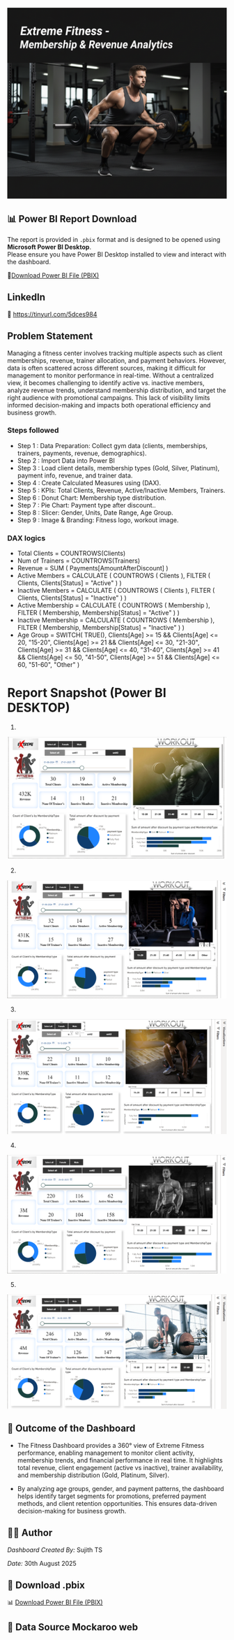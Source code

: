 ![Dashboard](https://raw.githubusercontent.com/sujithts31618-ui/Fitness/main/IMG_20250920_035704.png)

## 📊 Power BI Report Download

The report is provided in `.pbix` format and is designed to be opened using **Microsoft Power BI Desktop**.  
Please ensure you have Power BI Desktop installed to view and interact with the dashboard.

📎[Download Power BI File (PBIX)](https://github.com/sujithts31618-ui/Fitness/raw/main/Fitness_analysis.pbix)


## LinkedIn
📎 https://tinyurl.com/5dces984

## Problem Statement

Managing a fitness center involves tracking multiple aspects such as client memberships, revenue, trainer allocation, and payment behaviors. However, data is often scattered across different sources, making it difficult for management to monitor performance in real-time. Without a centralized view, it becomes challenging to identify active vs. inactive members, analyze revenue trends, understand membership distribution, and target the right audience with promotional campaigns. This lack of visibility limits informed decision-making and impacts both operational efficiency and business growth.


### Steps followed 

- Step 1 : Data Preparation: Collect gym data (clients, memberships, trainers, payments, revenue, demographics).
- Step 2 : Import Data into Power BI
- Step 3 : Load client details, membership types (Gold, Silver, Platinum), payment info, revenue, and trainer data.
- Step 4 : Create Calculated Measures  using (DAX).
- Step 5 : KPIs: Total Clients, Revenue, Active/Inactive Members, Trainers.
- Step 6 : Donut Chart: Membership type distribution.
- Step 7 : Pie Chart: Payment type after discount..
- Step 8 : Slicer: Gender, Units, Date Range, Age Group.
- Step 9 : Image & Branding: Fitness logo, workout image.

### DAX logics

- Total Clients = COUNTROWS(Clients)
- Num of Trainers = COUNTROWS(Trainers)
- Revenue = SUM ( Payments[AmountAfterDiscount] )
- Active Members =
CALCULATE (
    COUNTROWS ( Clients ),
    FILTER ( Clients, Clients[Status] = "Active" )
)
- Inactive Members =
CALCULATE (
    COUNTROWS ( Clients ),
    FILTER ( Clients, Clients[Status] = "Inactive" )
)
- Active Membership =
CALCULATE (
    COUNTROWS ( Membership ),
    FILTER ( Membership, Membership[Status] = "Active" )
)
- Inactive Membership =
CALCULATE (
    COUNTROWS ( Membership ),
    FILTER ( Membership, Membership[Status] = "Inactive" )
)
- Age Group =
SWITCH(
    TRUE(),
    Clients[Age] >= 15 && Clients[Age] <= 20, "15-20",
    Clients[Age] >= 21 && Clients[Age] <= 30, "21-30",
    Clients[Age] >= 31 && Clients[Age] <= 40, "31-40",
    Clients[Age] >= 41 && Clients[Age] <= 50, "41-50",
    Clients[Age] >= 51 && Clients[Age] <= 60, "51-60",
    "Other"
)



# Report Snapshot (Power BI DESKTOP) 
1.
![Dashboard](https://raw.githubusercontent.com/sujithts31618-ui/Fitness/main/Fit_1.png)


2.

![Dashboard](https://raw.githubusercontent.com/sujithts31618-ui/Fitness/main/Fit_2.png)


3.

![Dashboard](https://raw.githubusercontent.com/sujithts31618-ui/Fitness/main/Fit_3.png)

4.

![Dashboard](https://raw.githubusercontent.com/sujithts31618-ui/Fitness/main/Fit_4.png)

5.

![Dashboard](https://raw.githubusercontent.com/sujithts31618-ui/Fitness/main/Fit_5.png)

## 🎯 Outcome of the Dashboard

- The Fitness Dashboard provides a 360° view of Extreme Fitmess performance, enabling management to monitor client activity, membership trends, and financial performance in real time. It highlights total revenue, client engagement (active vs inactive), trainer availability, and membership distribution (Gold, Platinum, Silver).

- By analyzing age groups, gender, and payment patterns, the dashboard helps identify target segments for promotions, preferred payment methods, and client retention opportunities. This ensures data-driven decision-making for business growth.

## 👨‍💻 Author
*Dashboard Created By:* Sujith TS 

*Date:* 30th August 2025

## 📂 Download .pbix 
📊 [Download Power BI File (PBIX)](https://github.com/sujithts31618-ui/Fitness/raw/main/Fitness_analysis.pbix)

## 📌 Data Source Mockaroo web


